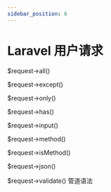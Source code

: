 ```yaml
---
sidebar_position: 6
---
```


# Laravel 用户请求

$request->all()

$request->except()

$request->only()

$request->has()

$request->input()

$request->method()

$request->isMethod()

$request->json()

$request->validate() 管道语法
